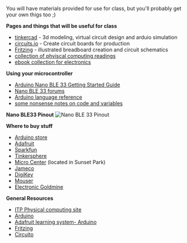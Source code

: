 You will have materials provided for use for class, but you'll probably get your own thigs too ;)

**Pages and things that will be useful for class**
* [tinkercad](https://www.tinkercad.com/) - 3d modeling, virtual circuit design and arduio simulation
* [circuits.io](https://library.io/) - Create circuit boards for production 
* [Fritzing](https://fritzing.org/home/) - illustrated breadboard creation and circuit schematics
* [collection of phyiscal computing readings](https://drive.google.com/open?id=1BXASggl_DI2G0jAoDdgUwOwvbEgKz3UU)
* [ebook collection for electronics](https://drive.google.com/open?id=0B4B0lmFvWBCeMFRyV1NXbHlINjA)

**Using your microcontroller**
* [Arduino Nano BLE 33 Getting Started Guide](https://docs.arduino.cc/hardware/nano-33-ble)
* [Nano BLE 33 forums](https://forum.arduino.cc/c/hardware/nano-family/nano-33-ble/159)
* [Arduino language reference](https://www.arduino.cc/reference/en/)
* [some nonsense notes on code and variables](code.md)

**Nano BLE33 Pinout**
![Nano BLE 33 Pinout](https://docs.arduino.cc/static/4c1da40b06b866435315963ef6bdf488/ABX00030-pinout.png)

**Where to buy stuff**
* [Arduino store](https://store.arduino.cc/usa/)
* [Adafruit](http://adafruit.com)
* [Sparkfun](http://sparkfun.com)
* [Tinkersphere](http://Tinkersphere.com)
* [Micro Center](https://www.microcenter.com/) (located in Sunset Park)
* [Jameco](http://jameco.com)
* [DigiKey](http://digikey.com)
* [Mouser](http://mouser.com)
* [Electronic Goldmine](https://www.goldmine-elec-products.com/)

**General Resources**
* [ITP Physical computing site](http://itp.nyu/edu/physcomp)
* [Arduino](http://arduino.cc)
* [Adafruit learning system- Arduino](https://learn.adafruit.com/category/learn-arduino) 
* [Fritzing](https://fritzing.org/home/)
* [Circuito](https://www.circuito.io/)
